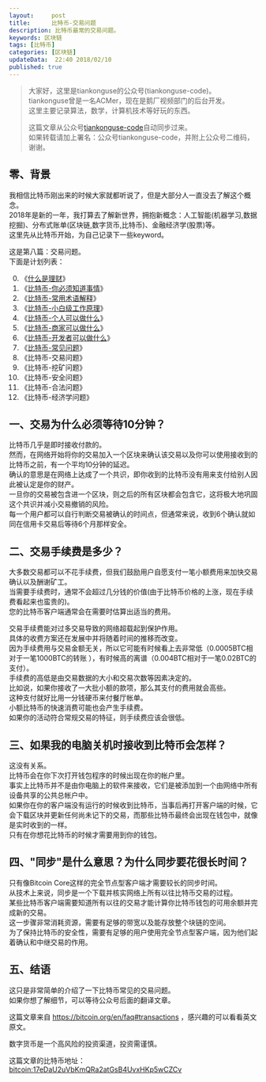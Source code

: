 ```yaml
---   
layout:     post  
title:      比特币-交易问题  
description: 比特币最常的交易问题。  
keywords: 区块链  
tags: [比特币]  
categories: [区块链]  
updateData:  22:40 2018/02/10
published: true  
---  
```

  
  
>   
> 大家好，这里是tiankonguse的公众号(tiankonguse-code)。    
> tiankonguse曾是一名ACMer，现在是鹅厂视频部门的后台开发。    
> 这里主要记录算法，数学，计算机技术等好玩的东西。   
>      
> 这篇文章从公众号[tiankonguse-code](https://mp.weixin.qq.com/s/XD3ZL6cUSDh4UCrC8eMoLw)自动同步过来。    
> 如果转载请加上署名：公众号tiankonguse-code，并附上公众号二维码，谢谢。  
>    
  

## 零、背景 

我相信比特币刚出来的时候大家就都听说了，但是大部分人一直没去了解这个概念。  
2018年是新的一年，我打算去了解新世界，拥抱新概念：人工智能(机器学习,数据挖掘)、分布式账单(区块链,数字货币,比特币)、金融经济学(股票)等。  
这里先从比特币开始，为自己记录下一些keyword。  


这是第八篇：交易问题。  
下面是计划列表：  

0. 《[什么是理财](http://mp.weixin.qq.com/s/jghH-D6CC_mGEFkkNnvC3A)》
1. 《[比特币-你必须知道事情](http://mp.weixin.qq.com/s/pu8e18eC2mBQxB9z01ETjg)》  
2. 《[比特币-常用术语解释](https://mp.weixin.qq.com/s/3P9Tv6iO89p6xHpD1r_41Q)》  
3. 《[比特币-小白级工作原理](http://mp.weixin.qq.com/s/boeL6G5UVVEA3hVXiWDSWw)》  
4. 《[比特币-个人可以做什么](http://mp.weixin.qq.com/s/erz3_s5zksrM9E72mi0GNQ)》
5. 《[比特币-商家可以做什么](http://mp.weixin.qq.com/s/_iO9r0vsI5sgD3zIwD4bQg)》   
6. 《[比特币-开发者可以做什么](http://mp.weixin.qq.com/s/yFQKqwEiOd2UFO6MKDZDRQ)》    
7. 《[比特币-常见问题](http://mp.weixin.qq.com/s/A0yyRNfyXtugnCf5in_5lg)》   
8. 《比特币-交易问题》  
9. 《比特币-挖矿问题》  
10. 《比特币-安全问题》  
11. 《比特币-合法问题》  
12. 《比特币-经济学问题》 



## 一、交易为什么必须等待10分钟？

比特币几乎是即时接收付款的。  
然而，在网络开始将你的交易加入一个区块来确认该交易以及你可以使用接收到的比特币之前，有一个平均10分钟的延迟。  
确认的意思是在网络上达成了一个共识，即你收到的比特币没有用来支付给别人因此被认定是你的财产。  
一旦你的交易被包含进一个区块，则之后的所有区块都会包含它，这将极大地巩固这个共识并减小交易撤销的风险。  
每一个用户都可以自行判断交易被确认的时间点，但通常来说，收到6个确认就如同在信用卡交易后等待6个月那样安全。  


## 二、交易手续费是多少？

大多数交易都可以不花手续费，但我们鼓励用户自愿支付一笔小额费用来加快交易确认以及酬谢矿工。  
当需要手续费时，通常不会超过几分钱的价值(由于比特币价格的上涨，现在手续费看起来也蛮贵的)。  
您的比特币客户端通常会在需要时估算出适当的费用。  


交易手续费能对过多交易导致的网络超载起到保护作用。  
具体的收费方案还在发展中并将随着时间的推移而改变。  
因为手续费用与交易金额无关，所以它可能有时候看上去非常低（0.0005BTC相对于一笔1000BTC的转账 ），有时候高的离谱（0.004BTC相对于一笔0.02BTC的支付）。  
手续费的高低是由交易数据的大小和交易次数等因素决定的。  
比如说，如果你接收了一大批小额的款项，那么其支付的费用就会高些。  
这种支付就好比用一分钱硬币来付餐厅帐单。  
小额比特币的快速消费可能也会产生手续费。  
如果你的活动符合常规交易的特征，则手续费应该会很低。  


## 三、如果我的电脑关机时接收到比特币会怎样？

这没有关系。  
比特币会在你下次打开钱包程序的时候出现在你的帐户里。  
事实上比特币并不是由你电脑上的软件来接收，它们是被添加到一个由网络中所有设备共享的公共总帐户中。  
如果你在你的客户端没有运行的时候收到比特币，当事后再打开客户端的时候，它会下载区块并更新任何尚未记下的交易，而那些比特币最终会出现在钱包中，就像是实时收到的一样。  
只有在你想花比特币的时候才需要用到你的钱包。  

## 四、"同步"是什么意思？为什么同步要花很长时间？


只有像Bitcoin Core这样的完全节点型客户端才需要较长的同步时间。  
从技术上来说，同步是一个下载并核实网络上所有以往比特币交易的过程。  
某些比特币客户端需要知道所有以往的交易才能计算你比特币钱包的可用余额并完成新的交易。  
这一步骤非常消耗资源，需要有足够的带宽以及能存放整个块链的空间。  
为了保持比特币的安全性，需要有足够的用户使用完全节点型客户端，因为他们起着确认和中继交易的作用。  

## 五、结语  


这只是非常简单的介绍了一下比特币常见的交易问题。  
如果你想了解细节，可以等待公众号后面的翻译文章。  

这篇文章来自 https://bitcoin.org/en/faq#transactions ，感兴趣的可以看看英文原文。  

 
数字货币是一个高风险的投资渠道，投资需谨慎。  

这篇文章的比特币地址： [bitcoin:17eDaU2uVbKmQRa2atGsB4UvxHKp5wCZCv](bitcoin:17eDaU2uVbKmQRa2atGsB4UvxHKp5wCZCv)     

